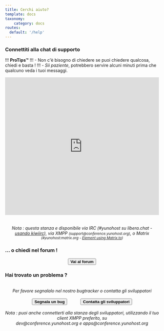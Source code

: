 ```yaml
---
title: Cerchi aiuto?
template: docs
taxonomy:
    category: docs
routes:
  default: '/help'
---
```


<h3>Connettiti alla chat di supporto</h3>

!!! **ProTips™**
!!! - Non c'è bisogno di chiedere se puoi chiedere qualcosa, chiedi e basta !
!!! - *Sii paziente*, potrebbero servire alcuni minuti prima che qualcuno veda i tuoi messaggi.

<center>

<iframe src="https://web.libera.chat/#yunohost" style="width:100%;height:450px;border:0;display:block"></iframe>

</br>
</br>
<em>Nota : questa stanza e disponibile via IRC (#yunohost su libera.chat - <a href="https://web.libera.chat/#yunohost">usando kiwiirc</a>), via XMPP <small>(support@conference.yunohost.org)</small>, o Matrix <small>(#yunohost:matrix.org - <a target="_blank" href="https://matrix.to/#/#yunohost:matrix.org">Element using Matrix.to</a>)</small></em>
</center>

<h3>... o chiedi nel forum !</h3>

<center>
<button id="goForum" type="button" class="btn btn-success" style="font-weight:bold;">
            <span class="glyphicon glyphicon-comment"></span> Vai al forum
          </button>
</center>

<h3>Hai trovato un problema ?</h3>

<center>
<br>
<em>Per favore segnalalo nel nostro bugtracker o contatta gli sviluppatori</em><br><br>
<button id="goBugtracker" type="button" class="btn btn-warning" style="font-weight:bold;">
            <span class="glyphicon glyphicon-exclamation-sign"></span> Segnala un bug
          </button>
<button id="goDevroom" type="button" class="btn btn-warning" style="font-weight:bold; margin-left:40px">
            <span class="glyphicon glyphicon-comment"></span> Contatta gli sviluppatori
          </button>
</br>
</br>
<em>Nota : puoi anche connetterti alla stanza degli sviluppatori, utilizzando il tuo client XMPP preferito, su </br>
dev@conference.yunohost.org e apps@conference.yunohost.org</em>
</center>

<script>

document.getElementById("goForum").onclick = function() {
    window.location.href = "https://forum.yunohost.org/latest";
}
document.getElementById("goBugtracker").onclick = function() {
    window.location.href = "https://github.com/yunohost/issues/issues";
}
document.getElementById("goDevroom").onclick = function() {
    window.location.href = "https://web.libera.chat/#yunohost-dev";
}
</script>
